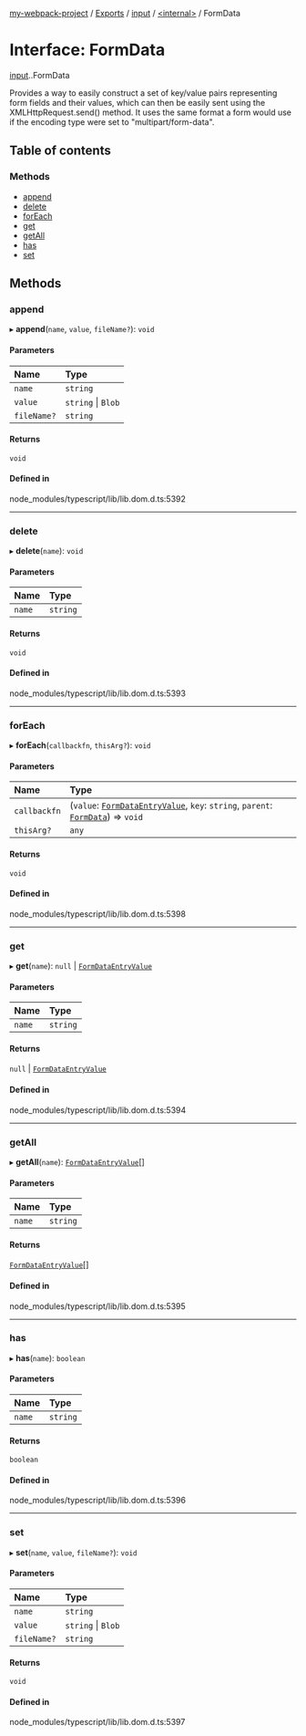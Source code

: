 [my-webpack-project](../README.md) / [Exports](../modules.md) / [input](../modules/input.md) / [<internal\>](../modules/input._internal_.md) / FormData

# Interface: FormData

[input](../modules/input.md).[<internal>](../modules/input._internal_.md).FormData

Provides a way to easily construct a set of key/value pairs representing form fields and their values, which can then be easily sent using the XMLHttpRequest.send() method. It uses the same format a form would use if the encoding type were set to "multipart/form-data".

## Table of contents

### Methods

- [append](input._internal_.FormData.md#append)
- [delete](input._internal_.FormData.md#delete)
- [forEach](input._internal_.FormData.md#foreach)
- [get](input._internal_.FormData.md#get)
- [getAll](input._internal_.FormData.md#getall)
- [has](input._internal_.FormData.md#has)
- [set](input._internal_.FormData.md#set)

## Methods

### append

▸ **append**(`name`, `value`, `fileName?`): `void`

#### Parameters

| Name | Type |
| :------ | :------ |
| `name` | `string` |
| `value` | `string` \| `Blob` |
| `fileName?` | `string` |

#### Returns

`void`

#### Defined in

node_modules/typescript/lib/lib.dom.d.ts:5392

___

### delete

▸ **delete**(`name`): `void`

#### Parameters

| Name | Type |
| :------ | :------ |
| `name` | `string` |

#### Returns

`void`

#### Defined in

node_modules/typescript/lib/lib.dom.d.ts:5393

___

### forEach

▸ **forEach**(`callbackfn`, `thisArg?`): `void`

#### Parameters

| Name | Type |
| :------ | :------ |
| `callbackfn` | (`value`: [`FormDataEntryValue`](../modules/input._internal_.md#formdataentryvalue), `key`: `string`, `parent`: [`FormData`](../modules/input._internal_.md#formdata)) => `void` |
| `thisArg?` | `any` |

#### Returns

`void`

#### Defined in

node_modules/typescript/lib/lib.dom.d.ts:5398

___

### get

▸ **get**(`name`): ``null`` \| [`FormDataEntryValue`](../modules/input._internal_.md#formdataentryvalue)

#### Parameters

| Name | Type |
| :------ | :------ |
| `name` | `string` |

#### Returns

``null`` \| [`FormDataEntryValue`](../modules/input._internal_.md#formdataentryvalue)

#### Defined in

node_modules/typescript/lib/lib.dom.d.ts:5394

___

### getAll

▸ **getAll**(`name`): [`FormDataEntryValue`](../modules/input._internal_.md#formdataentryvalue)[]

#### Parameters

| Name | Type |
| :------ | :------ |
| `name` | `string` |

#### Returns

[`FormDataEntryValue`](../modules/input._internal_.md#formdataentryvalue)[]

#### Defined in

node_modules/typescript/lib/lib.dom.d.ts:5395

___

### has

▸ **has**(`name`): `boolean`

#### Parameters

| Name | Type |
| :------ | :------ |
| `name` | `string` |

#### Returns

`boolean`

#### Defined in

node_modules/typescript/lib/lib.dom.d.ts:5396

___

### set

▸ **set**(`name`, `value`, `fileName?`): `void`

#### Parameters

| Name | Type |
| :------ | :------ |
| `name` | `string` |
| `value` | `string` \| `Blob` |
| `fileName?` | `string` |

#### Returns

`void`

#### Defined in

node_modules/typescript/lib/lib.dom.d.ts:5397
